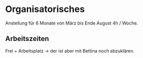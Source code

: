 # Organisatorisches
Anstellung für 6 Monate von März bis Ende August 4h / Woche.
## Arbeitszeiten
Frei + Arbeitsplatz -> der ist aber mit Bettina noch abzuklären.